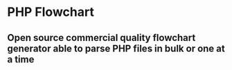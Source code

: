 # PHP Flowchart
## Open source commercial quality flowchart generator able to parse PHP files in bulk or one at a time

